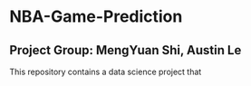 # NBA-Game-Prediction
## Project Group: MengYuan Shi, Austin Le

This repository contains a data science project that 
